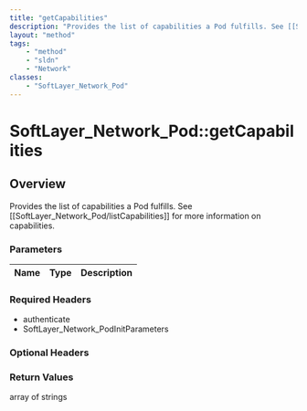 ```yaml
---
title: "getCapabilities"
description: "Provides the list of capabilities a Pod fulfills. See [[SoftLayer_Network_Pod/listCapabilities]] for more information on... "
layout: "method"
tags:
    - "method"
    - "sldn"
    - "Network"
classes:
    - "SoftLayer_Network_Pod"
---
```

# SoftLayer_Network_Pod::getCapabilities
## Overview 
Provides the list of capabilities a Pod fulfills. See [[SoftLayer_Network_Pod/listCapabilities]] for more information on capabilities. 

### Parameters 
|Name | Type | Description |
| --- | --- | --- |


### Required Headers
* authenticate
* SoftLayer_Network_PodInitParameters

### Optional Headers

### Return Values
array of strings
